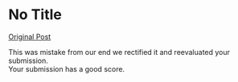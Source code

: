 # No Title

[Original Post](https://discourse.onlinedegree.iitm.ac.in/t/171141/231)

<p>This was mistake from our end we rectified it and reevaluated your submission.<br>
Your submission has a good score.</p>